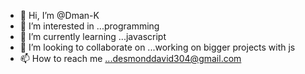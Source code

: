 - 👋 Hi, I’m @Dman-K
- 👀 I’m interested in ...programming
- 🌱 I’m currently learning ...javascript
- 💞️ I’m looking to collaborate on ...working on bigger projects with js
- 📫 How to reach me ...desmonddavid304@gmail.com

<!---
Dman-K/Dman-K is a ✨ special ✨ repository because its `README.md` (this file) appears on your GitHub profile.
You can click the Preview link to take a look at your changes.
--->
